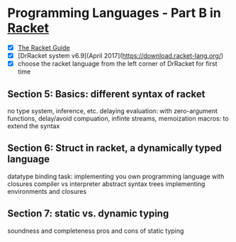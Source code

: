 # Programming Languages - Part B in [Racket](http://racket-lang.org/)

- [X] [The Racket Guide](http://docs.racket-lang.org/guide/index.html)
- [X] [DrRacket system v6.9](April 2017](https://download.racket-lang.org/)
- [X] choose the racket language from the left corner of DrRacket for first time

## Section 5: Basics: different syntax of racket
no type system, inference, etc.
delaying evaluation: with zero-argument functions, delay/avoid compuation, infinte streams, memoization
macros: to extend the syntax

## Section 6: Struct in racket, a dynamically typed language
datatype binding
task: implementing you own programming language with closures
compiler vs interpreter
abstract syntax trees
implementing environments and closures

## Section 7: static vs. dynamic typing
soundness and completeness
pros and cons of static typing

